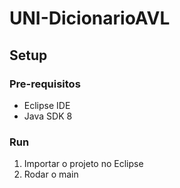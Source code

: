 # UNI-DicionarioAVL

## Setup
### Pre-requisitos
- Eclipse IDE
- Java SDK 8

### Run
 1. Importar o projeto no Eclipse
 2. Rodar o main
